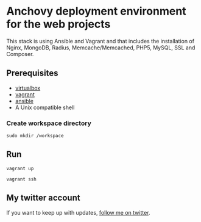 # Anchovy deployment environment for the web projects

This stack is using Ansible and Vagrant and that includes the installation of Nginx, MongoDB, Radius, Memcache/Memcached, PHP5, MySQL, SSL and Composer. 

## Prerequisites
- [virtualbox](https://www.virtualbox.org/wiki/Downloads)
- [vagrant](https://www.vagrantup.com/downloads.html)
- [ansible](https://docs.ansible.com/ansible/intro_installation.html)
- A Unix compatible shell

### Create workspace directory
`sudo mkdir /workspace`

## Run
`vagrant up`

`vagrant ssh`

## My twitter account

If you want to keep up with updates, [follow me on twitter](http://twitter.com/imanpage).